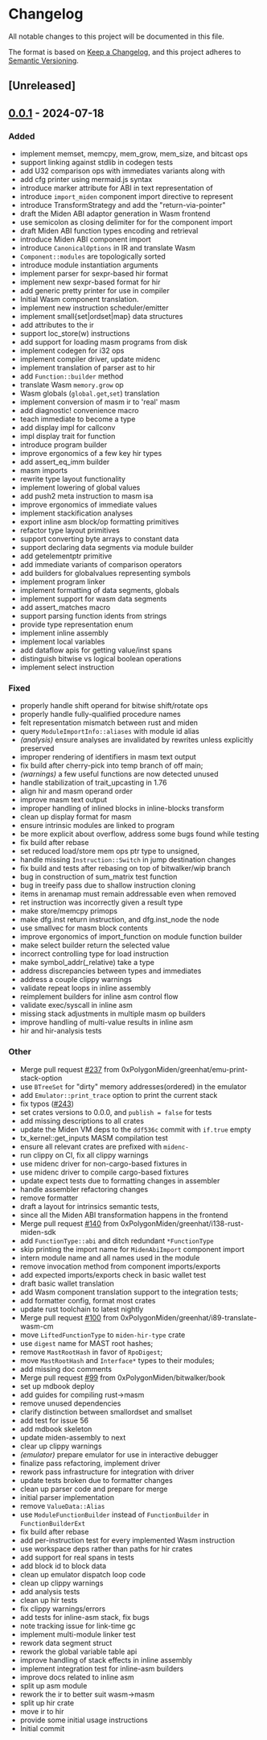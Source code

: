 # Changelog
All notable changes to this project will be documented in this file.

The format is based on [Keep a Changelog](https://keepachangelog.com/en/1.0.0/),
and this project adheres to [Semantic Versioning](https://semver.org/spec/v2.0.0.html).

## [Unreleased]

## [0.0.1](https://github.com/0xPolygonMiden/compiler/compare/midenc-hir-v0.0.0...midenc-hir-v0.0.1) - 2024-07-18

### Added
- implement memset, memcpy, mem_grow, mem_size, and bitcast ops
- support linking against stdlib in codegen tests
- add U32 comparison ops with immediates variants along with
- add cfg printer using mermaid.js syntax
- introduce marker attribute for ABI in text representation of
- introduce `import_miden` component import directive to represent
- introduce TransformStrategy and add the "return-via-pointer"
- draft the Miden ABI adaptor generation in Wasm frontend
- use semicolon as closing delimiter for for the component import
- draft Miden ABI function types encoding and retrieval
- introduce Miden ABI component import
- introduce `CanonicalOptions` in IR and translate Wasm
- `Component::modules` are topologically sorted
- introduce module instantiation arguments
- implement parser for sexpr-based hir format
- implement new sexpr-based format for hir
- add generic pretty printer for use in compiler
- Initial Wasm component translation.
- implement new instruction scheduler/emitter
- implement small{set|ordset|map} data structures
- add attributes to the ir
- support loc_store(w) instructions
- add support for loading masm programs from disk
- implement codegen for i32 ops
- implement compiler driver, update midenc
- implement translation of parser ast to hir
- add `Function::builder` method
- translate Wasm `memory.grow` op
- Wasm globals (`global.get`,`set`) translation
- implement conversion of masm ir to 'real' masm
- add diagnostic! convenience macro
- teach immediate to become a type
- add display impl for callconv
- impl display trait for function
- introduce program builder
- improve ergonomics of a few key hir types
- add assert_eq_imm builder
- masm imports
- rewrite type layout functionality
- implement lowering of global values
- add push2 meta instruction to masm isa
- improve ergonomics of immediate values
- implement stackification analyses
- export inline asm block/op formatting primitives
- refactor type layout primitives
- support converting byte arrays to constant data
- support declaring data segments via module builder
- add getelementptr primitive
- add immediate variants of comparison operators
- add builders for globalvalues representing symbols
- implement program linker
- implement formatting of data segments, globals
- implement support for wasm data segments
- add assert_matches macro
- support parsing function idents from strings
- provide type representation enum
- implement inline assembly
- implement local variables
- add dataflow apis for getting value/inst spans
- distinguish bitwise vs logical boolean operations
- implement select instruction

### Fixed
- properly handle shift operand for bitwise shift/rotate ops
- properly handle fully-qualified procedure names
- felt representation mismatch between rust and miden
- query `ModuleImportInfo::aliases` with module id alias
- *(analysis)* ensure analyses are invalidated by rewrites unless explicitly preserved
- improper rendering of identifiers in masm text output
- fix build after cherry-pick into temp branch of off main;
- *(warnings)* a few useful functions are now detected unused
- handle stabilization of trait_upcasting in 1.76
- align hir and masm operand order
- improve masm text output
- improper handling of inlined blocks in inline-blocks transform
- clean up display format for masm
- ensure intrinsic modules are linked to program
- be more explicit about overflow, address some bugs found while testing
- fix build after rebase
- set reduced load/store mem ops ptr type to unsigned,
- handle missing `Instruction::Switch` in jump destination changes
- fix build and tests after rebasing on top of bitwalker/wip branch
- bug in construction of sum_matrix test function
- bug in treeify pass due to shallow instruction cloning
- items in arenamap must remain addressable even when removed
- ret instruction was incorrectly given a result type
- make store/memcpy primops
- make dfg.inst return instruction, and dfg.inst_node the node
- use smallvec for masm block contents
- improve ergonomics of import_function on module function builder
- make select builder return the selected value
- incorrect controlling type for load instruction
- make symbol_addr(_relative) take a type
- address discrepancies between types and immediates
- address a couple clippy warnings
- validate repeat loops in inline assembly
- reimplement builders for inline asm control flow
- validate exec/syscall in inline asm
- missing stack adjustments in multiple masm op builders
- improve handling of multi-value results in inline asm
- hir and hir-analysis tests

### Other
- Merge pull request [#237](https://github.com/0xPolygonMiden/compiler/pull/237) from 0xPolygonMiden/greenhat/emu-print-stack-option
- use `BTreeSet` for "dirty" memory addresses(ordered) in the emulator
- add `Emulator::print_trace` option to print the current stack
- fix typos ([#243](https://github.com/0xPolygonMiden/compiler/pull/243))
- set crates versions to 0.0.0, and `publish = false` for tests
- add missing descriptions to all crates
- update the Miden VM deps to the `ddf536c` commit with `if.true` empty
- tx_kernel::get_inputs MASM compilation test
- ensure all relevant crates are prefixed with `midenc-`
- run clippy on CI, fix all clippy warnings
- use midenc driver for non-cargo-based fixtures in
- use midenc driver to compile cargo-based fixtures
- update expect tests due to formatting changes in assembler
- handle assembler refactoring changes
- remove formatter
- draft a layout for intrinsics semantic tests,
- since all the Miden ABI transformation happens in the frontend
- Merge pull request [#140](https://github.com/0xPolygonMiden/compiler/pull/140) from 0xPolygonMiden/greenhat/i138-rust-miden-sdk
- add `FunctionType::abi` and ditch redundant `*FunctionType`
- skip printing the import name for `MidenAbiImport` component import
- intern module name and all names used in the module
- remove invocation method from component imports/exports
- add expected imports/exports check in basic wallet test
- draft basic wallet translation
- add Wasm component translation support to the integration tests;
- add formatter config, format most crates
- update rust toolchain to latest nightly
- Merge pull request [#100](https://github.com/0xPolygonMiden/compiler/pull/100) from 0xPolygonMiden/greenhat/i89-translate-wasm-cm
- move `LiftedFunctionType` to `miden-hir-type` crate
- use `digest` name for MAST root hashes;
- remove `MastRootHash` in favor of `RpoDigest`;
- move `MastRootHash` and `Interface*` types to their modules;
- add missing doc comments
- Merge pull request [#99](https://github.com/0xPolygonMiden/compiler/pull/99) from 0xPolygonMiden/bitwalker/book
- set up mdbook deploy
- add guides for compiling rust->masm
- remove unused dependencies
- clarify distinction between smallordset and smallset
- add test for issue 56
- add mdbook skeleton
- update miden-assembly to next
- clear up clippy warnings
- *(emulator)* prepare emulator for use in interactive debugger
- finalize pass refactoring, implement driver
- rework pass infrastructure for integration with driver
- update tests broken due to formatter changes
- clean up parser code and prepare for merge
- initial parser implementation
- remove `ValueData::Alias`
- use `ModuleFunctionBuilder` instead of `FunctionBuilder` in `FunctionBuilderExt`
- fix build after rebase
- add per-instruction test for every implemented Wasm instruction
- use workspace deps rather than paths for hir crates
- add support for real spans in tests
- add block id to block data
- clean up emulator dispatch loop code
- clean up clippy warnings
- add analysis tests
- clean up hir tests
- fix clippy warnings/errors
- add tests for inline-asm stack, fix bugs
- note tracking issue for link-time gc
- implement multi-module linker test
- rework data segment struct
- rework the global variable table api
- improve handling of stack effects in inline assembly
- implement integration test for inline-asm builders
- improve docs related to inline asm
- split up asm module
- rework the ir to better suit wasm->masm
- split up hir crate
- move ir to hir
- provide some initial usage instructions
- Initial commit
